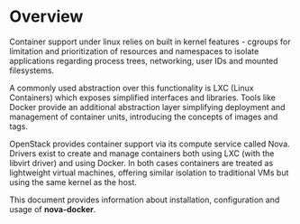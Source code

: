 # Overview

Container support under linux relies on built in kernel features - cgroups for
limitation and prioritization of resources and namespaces to isolate
applications regarding process trees, networking, user IDs and mounted
filesystems.

A commonly used abstraction over this functionality is LXC (Linux Containers)
which exposes simplified interfaces and libraries. Tools like Docker provide an
additional abstraction layer simplifying deployment and management of container
units, introducing the concepts of images and tags.

OpenStack provides container support via its compute service called Nova.
Drivers exist to create and manage containers both using LXC (with the libvirt
driver) and using Docker. In both cases containers are treated as lightweight
virtual machines, offering similar isolation to traditional VMs but using the
same kernel as the host.

This document provides information about installation, configuration and
usage of **nova-docker**.
